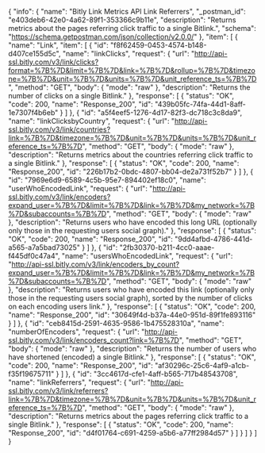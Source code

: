 {
  "info": {
    "name": "Bitly Link Metrics API Link Referrers",
    "_postman_id": "e403deb6-42e0-4a62-89f1-353366c9b11e",
    "description": "Returns metrics about the pages referring click traffic to a single Bitlink.",
    "schema": "https://schema.getpostman.com/json/collection/v2.0.0/"
  },
  "item": [
    {
      "name": "Link",
      "item": [
        {
          "id": "f8f62459-0453-4574-b148-d407ce155d5c",
          "name": "linkClicks",
          "request": {
            "url": "http://api-ssl.bitly.com/v3/link/clicks?format=%7B%7D&limit=%7B%7D&link=%7B%7D&rollup=%7B%7D&timezone=%7B%7D&unit=%7B%7D&units=%7B%7D&unit_reference_ts=%7B%7D",
            "method": "GET",
            "body": {
              "mode": "raw"
            },
            "description": "Returns the number of clicks on a single Bitlink."
          },
          "response": [
            {
              "status": "OK",
              "code": 200,
              "name": "Response_200",
              "id": "439b05fc-74fa-44d1-8aff-1e7307f4b6eb"
            }
          ]
        },
        {
          "id": "a5f4eef5-1276-4d17-82f3-dc718c3c8da9",
          "name": "linkClicksbyCountry",
          "request": {
            "url": "http://api-ssl.bitly.com/v3/link/countries?link=%7B%7D&timezone=%7B%7D&unit=%7B%7D&units=%7B%7D&unit_reference_ts=%7B%7D",
            "method": "GET",
            "body": {
              "mode": "raw"
            },
            "description": "Returns metrics about the countries referring click traffic to a single Bitlink."
          },
          "response": [
            {
              "status": "OK",
              "code": 200,
              "name": "Response_200",
              "id": "226b17b2-0bdc-4807-bb04-de2a731f52b7"
            }
          ]
        },
        {
          "id": "7969e6d9-6589-4c5b-95e7-894402ef18c0",
          "name": "userWhoEncodedLink",
          "request": {
            "url": "http://api-ssl.bitly.com/v3/link/encoders?expand_user=%7B%7D&limit=%7B%7D&link=%7B%7D&my_network=%7B%7D&subaccounts=%7B%7D",
            "method": "GET",
            "body": {
              "mode": "raw"
            },
            "description": "Returns users who have encoded this long URL (optionally only those in the requesting users social graph)."
          },
          "response": [
            {
              "status": "OK",
              "code": 200,
              "name": "Response_200",
              "id": "9dd4afbd-4786-441d-a565-a7a5bad73025"
            }
          ]
        },
        {
          "id": "2fb30370-b211-4cc0-aaae-f445df0c47a4",
          "name": "usersWhoEncodedLink",
          "request": {
            "url": "http://api-ssl.bitly.com/v3/link/encoders_by_count?expand_user=%7B%7D&limit=%7B%7D&link=%7B%7D&my_network=%7B%7D&subaccounts=%7B%7D",
            "method": "GET",
            "body": {
              "mode": "raw"
            },
            "description": "Returns users who have encoded this link (optionally only those in the requesting users social graph), sorted by the number of clicks on each encoding users link."
          },
          "response": [
            {
              "status": "OK",
              "code": 200,
              "name": "Response_200",
              "id": "30649f4d-b37a-44e0-951d-89f1fe893116"
            }
          ]
        },
        {
          "id": "ceb8415d-2591-4635-9586-1b475528310a",
          "name": "numberOfEncoders",
          "request": {
            "url": "http://api-ssl.bitly.com/v3/link/encoders_count?link=%7B%7D",
            "method": "GET",
            "body": {
              "mode": "raw"
            },
            "description": "Returns the number of users who have shortened (encoded) a single Bitlink."
          },
          "response": [
            {
              "status": "OK",
              "code": 200,
              "name": "Response_200",
              "id": "af30296c-25c6-4af9-a1cb-f35f19675711"
            }
          ]
        },
        {
          "id": "3cc4617d-cfe1-4aff-b565-717b48543708",
          "name": "linkReferrers",
          "request": {
            "url": "http://api-ssl.bitly.com/v3/link/referrers?link=%7B%7D&timezone=%7B%7D&unit=%7B%7D&units=%7B%7D&unit_reference_ts=%7B%7D",
            "method": "GET",
            "body": {
              "mode": "raw"
            },
            "description": "Returns metrics about the pages referring click traffic to a single Bitlink."
          },
          "response": [
            {
              "status": "OK",
              "code": 200,
              "name": "Response_200",
              "id": "d4f01764-c691-4259-a5b6-a77ff2984d57"
            }
          ]
        }
      ]
    }
  ]
}